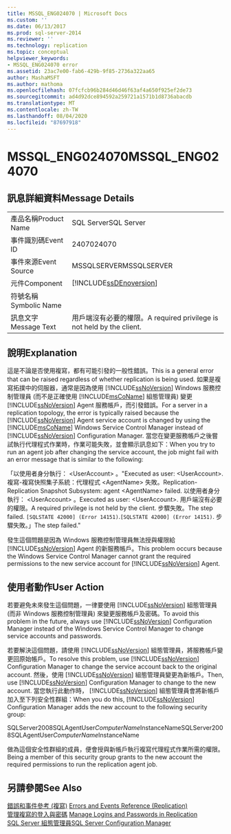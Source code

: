 ```yaml
---
title: MSSQL_ENG024070 | Microsoft Docs
ms.custom: ''
ms.date: 06/13/2017
ms.prod: sql-server-2014
ms.reviewer: ''
ms.technology: replication
ms.topic: conceptual
helpviewer_keywords:
- MSSQL_ENG024070 error
ms.assetid: 23ac7e00-fab6-429b-9f85-2736a322aa65
author: MashaMSFT
ms.author: mathoma
ms.openlocfilehash: 07fcfcb96b284d46d46f63af4a650f925ef2de73
ms.sourcegitcommit: ad4d92dce894592a259721a1571b1d8736abacdb
ms.translationtype: MT
ms.contentlocale: zh-TW
ms.lasthandoff: 08/04/2020
ms.locfileid: "87697918"
---
```

# <a name="mssql_eng024070"></a><span data-ttu-id="e57ff-102">MSSQL_ENG024070</span><span class="sxs-lookup"><span data-stu-id="e57ff-102">MSSQL_ENG024070</span></span>
    
## <a name="message-details"></a><span data-ttu-id="e57ff-103">訊息詳細資料</span><span class="sxs-lookup"><span data-stu-id="e57ff-103">Message Details</span></span>  
  
|||  
|-|-|  
|<span data-ttu-id="e57ff-104">產品名稱</span><span class="sxs-lookup"><span data-stu-id="e57ff-104">Product Name</span></span>|<span data-ttu-id="e57ff-105">SQL Server</span><span class="sxs-lookup"><span data-stu-id="e57ff-105">SQL Server</span></span>|  
|<span data-ttu-id="e57ff-106">事件識別碼</span><span class="sxs-lookup"><span data-stu-id="e57ff-106">Event ID</span></span>|<span data-ttu-id="e57ff-107">24070</span><span class="sxs-lookup"><span data-stu-id="e57ff-107">24070</span></span>|  
|<span data-ttu-id="e57ff-108">事件來源</span><span class="sxs-lookup"><span data-stu-id="e57ff-108">Event Source</span></span>|<span data-ttu-id="e57ff-109">MSSQLSERVER</span><span class="sxs-lookup"><span data-stu-id="e57ff-109">MSSQLSERVER</span></span>|  
|<span data-ttu-id="e57ff-110">元件</span><span class="sxs-lookup"><span data-stu-id="e57ff-110">Component</span></span>|[!INCLUDE[ssDEnoversion](../../includes/ssdenoversion-md.md)]|  
|<span data-ttu-id="e57ff-111">符號名稱</span><span class="sxs-lookup"><span data-stu-id="e57ff-111">Symbolic Name</span></span>||  
|<span data-ttu-id="e57ff-112">訊息文字</span><span class="sxs-lookup"><span data-stu-id="e57ff-112">Message Text</span></span>|<span data-ttu-id="e57ff-113">用戶端沒有必要的權限。</span><span class="sxs-lookup"><span data-stu-id="e57ff-113">A required privilege is not held by the client.</span></span>|  
  
## <a name="explanation"></a><span data-ttu-id="e57ff-114">說明</span><span class="sxs-lookup"><span data-stu-id="e57ff-114">Explanation</span></span>  
 <span data-ttu-id="e57ff-115">這是不論是否使用複寫，都有可能引發的一般性錯誤。</span><span class="sxs-lookup"><span data-stu-id="e57ff-115">This is a general error that can be raised regardless of whether replication is being used.</span></span> <span data-ttu-id="e57ff-116">如果是複寫拓撲中的伺服器，通常是因為使用 [!INCLUDE[ssNoVersion](../../includes/ssnoversion-md.md)] Windows 服務控制管理員 (而不是正確使用 [!INCLUDE[msCoName](../../includes/msconame-md.md)] 組態管理員) 變更 [!INCLUDE[ssNoVersion](../../includes/ssnoversion-md.md)] Agent 服務帳戶，而引發錯誤。</span><span class="sxs-lookup"><span data-stu-id="e57ff-116">For a server in a replication topology, the error is typically raised because the [!INCLUDE[ssNoVersion](../../includes/ssnoversion-md.md)] Agent service account is changed by using the [!INCLUDE[msCoName](../../includes/msconame-md.md)] Windows Service Control Manager instead of [!INCLUDE[ssNoVersion](../../includes/ssnoversion-md.md)] Configuration Manager.</span></span> <span data-ttu-id="e57ff-117">當您在變更服務帳戶之後嘗試執行代理程式作業時，作業可能失敗，並會顯示訊息如下：</span><span class="sxs-lookup"><span data-stu-id="e57ff-117">When you try to run an agent job after changing the service account, the job might fail with an error message that is similar to the following:</span></span>  
  
 <span data-ttu-id="e57ff-118">「以使用者身分執行： \<UserAccount> 。</span><span class="sxs-lookup"><span data-stu-id="e57ff-118">"Executed as user: \<UserAccount>.</span></span> <span data-ttu-id="e57ff-119">複寫-複寫快照集子系統：代理程式 \<AgentName> 失敗。</span><span class="sxs-lookup"><span data-stu-id="e57ff-119">Replication-Replication Snapshot Subsystem: agent \<AgentName> failed.</span></span> <span data-ttu-id="e57ff-120">以使用者身分執行： \<UserAccount> 。</span><span class="sxs-lookup"><span data-stu-id="e57ff-120">Executed as user: \<UserAccount>.</span></span> <span data-ttu-id="e57ff-121">用戶端沒有必要的權限。</span><span class="sxs-lookup"><span data-stu-id="e57ff-121">A required privilege is not held by the client.</span></span> <span data-ttu-id="e57ff-122">步驟失敗。</span><span class="sxs-lookup"><span data-stu-id="e57ff-122">The step failed.</span></span> <span data-ttu-id="e57ff-123">`[SQLSTATE 42000] (Error 14151)`.</span><span class="sxs-lookup"><span data-stu-id="e57ff-123">`[SQLSTATE 42000] (Error 14151)`.</span></span> <span data-ttu-id="e57ff-124">步驟失敗。」</span><span class="sxs-lookup"><span data-stu-id="e57ff-124">The step failed."</span></span>  
  
 <span data-ttu-id="e57ff-125">發生這個問題是因為 Windows 服務控制管理員無法授與權限給 [!INCLUDE[ssNoVersion](../../includes/ssnoversion-md.md)] Agent 的新服務帳戶。</span><span class="sxs-lookup"><span data-stu-id="e57ff-125">This problem occurs because the Windows Service Control Manager cannot grant the required permissions to the new service account for [!INCLUDE[ssNoVersion](../../includes/ssnoversion-md.md)] Agent.</span></span>  
  
## <a name="user-action"></a><span data-ttu-id="e57ff-126">使用者動作</span><span class="sxs-lookup"><span data-stu-id="e57ff-126">User Action</span></span>  
 <span data-ttu-id="e57ff-127">若要避免未來發生這個問題，一律要使用 [!INCLUDE[ssNoVersion](../../includes/ssnoversion-md.md)] 組態管理員 (而非 Windows 服務控制管理員) 來變更服務帳戶及密碼。</span><span class="sxs-lookup"><span data-stu-id="e57ff-127">To avoid this problem in the future, always use [!INCLUDE[ssNoVersion](../../includes/ssnoversion-md.md)] Configuration Manager instead of the Windows Service Control Manager to change service accounts and passwords.</span></span>  
  
 <span data-ttu-id="e57ff-128">若要解決這個問題，請使用 [!INCLUDE[ssNoVersion](../../includes/ssnoversion-md.md)] 組態管理員，將服務帳戶變更回原始帳戶。</span><span class="sxs-lookup"><span data-stu-id="e57ff-128">To resolve this problem, use [!INCLUDE[ssNoVersion](../../includes/ssnoversion-md.md)] Configuration Manager to change the service account back to the original account.</span></span> <span data-ttu-id="e57ff-129">然後，使用 [!INCLUDE[ssNoVersion](../../includes/ssnoversion-md.md)] 組態管理員變更為新帳戶。</span><span class="sxs-lookup"><span data-stu-id="e57ff-129">Then, use [!INCLUDE[ssNoVersion](../../includes/ssnoversion-md.md)] Configuration Manager to change to the new account.</span></span> <span data-ttu-id="e57ff-130">當您執行此動作時， [!INCLUDE[ssNoVersion](../../includes/ssnoversion-md.md)] 組態管理員會將新帳戶加入至下列安全性群組：</span><span class="sxs-lookup"><span data-stu-id="e57ff-130">When you do this, [!INCLUDE[ssNoVersion](../../includes/ssnoversion-md.md)] Configuration Manager adds the new account to the following security group:</span></span>  
  
 <span data-ttu-id="e57ff-131">SQLServer2008SQLAgentUser$ComputerName$InstanceName</span><span class="sxs-lookup"><span data-stu-id="e57ff-131">SQLServer2008SQLAgentUser$ComputerName$InstanceName</span></span>  
  
 <span data-ttu-id="e57ff-132">做為這個安全性群組的成員，便會授與新帳戶執行複寫代理程式作業所需的權限。</span><span class="sxs-lookup"><span data-stu-id="e57ff-132">Being a member of this security group grants to the new account the required permissions to run the replication agent job.</span></span>  
  
## <a name="see-also"></a><span data-ttu-id="e57ff-133">另請參閱</span><span class="sxs-lookup"><span data-stu-id="e57ff-133">See Also</span></span>  
 <span data-ttu-id="e57ff-134">[錯誤和事件參考 &#40;複寫&#41;](errors-and-events-reference-replication.md) </span><span class="sxs-lookup"><span data-stu-id="e57ff-134">[Errors and Events Reference &#40;Replication&#41;](errors-and-events-reference-replication.md) </span></span>  
 <span data-ttu-id="e57ff-135">[管理複寫的登入與密碼](security/identity-and-access-control-replication.md#manage-logins-and-passwords-in-replication) </span><span class="sxs-lookup"><span data-stu-id="e57ff-135">[Manage Logins and Passwords in Replication](security/identity-and-access-control-replication.md#manage-logins-and-passwords-in-replication) </span></span>  
 [<span data-ttu-id="e57ff-136">SQL Server 組態管理員</span><span class="sxs-lookup"><span data-stu-id="e57ff-136">SQL Server Configuration Manager</span></span>](../sql-server-configuration-manager.md)  
  
  
